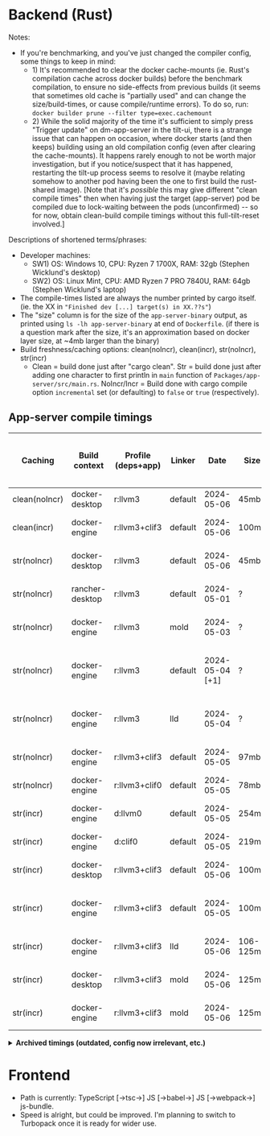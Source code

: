 # Backend (Rust)

Notes:
* If you're benchmarking, and you've just changed the compiler config, some things to keep in mind:
	* 1\) It's recommended to clear the docker cache-mounts (ie. Rust's compilation cache across docker builds) before the benchmark compilation, to ensure no side-effects from previous builds (it seems that sometimes old cache is "partially used" and can change the size/build-times, or cause compile/runtime errors). To do so, run: `docker builder prune --filter type=exec.cachemount`
	* 2\) While the solid majority of the time it's sufficient to simply press "Trigger update" on dm-app-server in the tilt-ui, there is a strange issue that can happen on occasion, where docker starts (and then keeps) building using an old compilation config (even after clearing the cache-mounts). It happens rarely enough to not be worth major investigation, but if you notice/suspect that it has happened, restarting the tilt-up process seems to resolve it (maybe relating somehow to another pod having been the one to first build the rust-shared image). [Note that it's *possible* this may give different "clean compile times" then when having just the target (app-server) pod be compiled due to lock-waiting between the pods (unconfirmed) -- so for now, obtain clean-build compile timings without this full-tilt-reset involved.]

Descriptions of shortened terms/phrases:
* Developer machines:
	* SW1\) OS: Windows 10, CPU: Ryzen 7 1700X, RAM: 32gb (Stephen Wicklund's desktop)
	* SW2\) OS: Linux Mint, CPU: AMD Ryzen 7 PRO 7840U, RAM: 64gb (Stephen Wicklund's laptop)
* The compile-times listed are always the number printed by cargo itself. (ie. the XX in `"Finished dev [...] target(s) in XX.??s"`)
* The "size" column is for the size of the `app-server-binary` output, as printed using `ls -lh app-server-binary` at end of `Dockerfile`. (if there is a question mark after the size, it's an approximation based on docker layer size, at ~4mb larger than the binary)
* Build freshness/caching options: clean(noIncr), clean(incr), str(noIncr), str(incr)
	* Clean = build done just after "cargo clean". Str = build done just after adding one character to first println in `main` function of `Packages/app-server/src/main.rs`. NoIncr/Incr = Build done with cargo compile option `incremental` set (or defaulting) to `false` or `true` (respectively).

## App-server compile timings

| Caching       | Build context   | Profile (deps+app) | Linker | Date        | Size      | Compile timings (with machine + notes) |
| -             | -               | -             | -       | -               | -         | - |
| clean(noIncr) | docker-desktop  | r:llvm3       | default | 2024-05-06      | 45mb      | SW1: 6m27s |
| clean(incr)   | docker-engine   | r:llvm3+clif3 | default | 2024-05-06      | 100mb     | SW2: 2m2s, 2m8s |
| str(noIncr)   | docker-desktop  | r:llvm3       | default | 2024-05-06      | 45mb      | SW1: 3m22s, 3m21s |
| str(noIncr)   | rancher-desktop | r:llvm3       | default | 2024-05-01      | ?         | SW2: 3m47s, 3m44s |
| str(noIncr)   | docker-engine   | r:llvm3       | mold    | 2024-05-03      | ?         | SW2: 1m43s, 1m43s |
| str(noIncr)   | docker-engine   | r:llvm3       | default | 2024-05-04 [+1] | ?         | SW2: 1m47s, 1m47s, 1m50s, 1m49s |
| str(noIncr)   | docker-engine   | r:llvm3       | lld     | 2024-05-04      | ?         | SW2: 1m53s, 1m53s, 1m51s |
| str(noIncr)   | docker-engine   | r:llvm3+clif3 | default | 2024-05-05      | 97mb      | SW2: 33s, 35s, 34s |
| str(noIncr)   | docker-engine   | r:llvm3+clif0 | default | 2024-05-05      | 78mb      | SW2: 32s, 31s |
| str(incr)     | docker-engine   | d:llvm0       | default | 2024-05-05      | 254mb     | SW2: 19s, 20s, 20s |
| str(incr)     | docker-engine   | d:clif0       | default | 2024-05-05      | 219mb     | SW2: 12s, 12s |
| str(incr)     | docker-desktop  | r:llvm3+clif3 | default | 2024-05-06      | 100mb     | SW1: 24s, 22s, 21s |
| str(incr)     | docker-engine   | r:llvm3+clif3 | default | 2024-05-05      | 100mb     | SW2: 14s, 13s, 13s, 13s |
| str(incr)     | docker-engine   | r:llvm3+clif3 | lld     | 2024-05-06      | 106-125mb | SW2: 10s, 10s, 10s |
| str(incr)     | docker-desktop  | r:llvm3+clif3 | mold    | 2024-05-06      | 125mb     | SW1: 19s, 18s, 19s |
| str(incr)     | docker-engine   | r:llvm3+clif3 | mold    | 2024-05-06      | 125mb     | SW2: 10s, 10s, 10s |

<details><summary><b>Archived timings (outdated, config now irrelevant, etc.)</b></summary>

| Caching       | Build context   | Profile (deps+app) | Linker | Date        | Size      | Compile timings (with machine + notes) |
| -             | -               | -             | -       | -               | -         | - |
| ?             | host            | d:llvm0       | default | 2023-05-26      | ?         | SW1: 7m01s |
| ?             | host            | d:llvm0       | default | 2023-05-26      | ?         | SW1: 5m19s, 5m11s |
| ?             | host            | d:clif0       | default | 2023-05-26      | ?         | SW1: 5m55s, 4m25s |
| ?             | host            | r:llvm3       | default | 2023-05-26      | ?         | SW1: 9m47s, 8m21s |
| ?             | host            | r:clif3       | default | 2023-05-26      | ?         | SW1: 5m05s, 4m03s |
| ?             | docker-desktop  | d:llvm0       | mold    | 2023-05-26      | ?         | SW1: 2m39s, 2m50s |
| ?             | docker-desktop  | d:clif0       | mold    | 2023-05-26      | ?         | SW1: 4m15s, 2m02s, 1m56s |
| ?             | docker-desktop  | r:llvm3       | mold    | 2023-05-26      | ?         | SW1: 7m25s, 8m53s |
| ?             | docker-desktop  | r:clif3       | mold    | 2023-05-26      | ?         | SW1: 4m00s, 3m35s, 2m04s |
| str(noIncr)   | docker-desktop  | r:llvm3       | mold    | 2023-05-26      | ~46mb     | SW1: 3m54s, 3m59s, 4m14s ([perf](## "during heavy map-load: 45s,41s to 3000subs [dm debug stats], ~142m,~114m max cpu-usage [kubectl top pod -> app-server], ~15%,~12% max cpu-usage [grafana -> cluster]")) |
| str(noIncr)   | docker-desktop  | r:clif3       | mold    | 2023-05-26      | ~167mb    | SW1: 2m11s, 2m8s, 2m6s, 2m3s ([perf](## "during heavy map-load: ?,?,42s,40s to 3000subs [dm debug stats], ?,~276m,~334m,~325m max cpu-usage [kubectl top pod -> app-server], ?,~15%,~18%,~18% max cpu-usage [grafana -> cluster]")) |
| str(incr)     | host            | d:llvm0       | mold    | 2023-05-26      | ?         | SW1: 1m01s, 46s |
| str(incr)     | host            | d:clif0       | mold    | 2023-05-26      | ?         | SW1: 37s, 49s |
| str(incr)     | docker-desktop  | d:llvm0       | mold    | 2023-05-26      | ~341mb    | SW1: 23s, 24s, 21s ([perf](## "during heavy map-load: 51s,50s,40s to 3000subs [dm debug stats], ~248m,~276m,~365m max cpu-usage [kubectl top pod -> app-server], ~15%,16%,16% max cpu-usage [grafana -> cluster]")) |
| str(incr)     | docker-desktop  | d:clif0       | mold    | 2023-05-26      | ~225mb    | SW1: 30s, 26s, 27s ([perf](## "during heavy map-load: 33s,40s,38s to 3000subs [dm debug stats], ~420m,~410m,~431m max cpu-usage [kubectl top pod -> app-server], ~20%,~17%,~18% max cpu-usage [grafana -> cluster]")) |

</details>

# Frontend

* Path is currently: TypeScript [->tsc->] JS [->babel->] JS [->webpack->] js-bundle.
* Speed is alright, but could be improved. I'm planning to switch to Turbopack once it is ready for wider use.